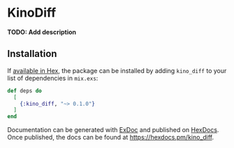 # KinoDiff

**TODO: Add description**

## Installation

If [available in Hex](https://hex.pm/docs/publish), the package can be installed
by adding `kino_diff` to your list of dependencies in `mix.exs`:

```elixir
def deps do
  [
    {:kino_diff, "~> 0.1.0"}
  ]
end
```

Documentation can be generated with [ExDoc](https://github.com/elixir-lang/ex_doc)
and published on [HexDocs](https://hexdocs.pm). Once published, the docs can
be found at <https://hexdocs.pm/kino_diff>.

